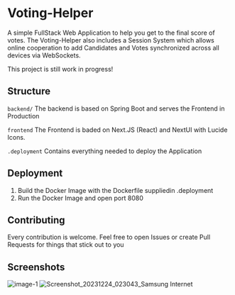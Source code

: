 # Voting-Helper
A simple FullStack Web Application to help you get to the final score of votes.
The Voting-Helper also includes a Session System which allows online cooperation to add Candidates and Votes synchronized across all devices via WebSockets.

This project is still work in progress!

## Structure

`backend/`
The backend is based on Spring Boot and serves the Frontend in Production

`frontend`
The Frontend is baded on Next.JS (React) and NextUI with Lucide Icons. 

`.deployment`
Contains everything needed to deploy the Application

## Deployment
1. Build the Docker Image with the Dockerfile suppliedin .deployment
2. Run the Docker Image and open port 8080

## Contributing
Every contribution is welcome. Feel free to open Issues or create Pull Requests for things that stick out to you

## Screenshots

![image-1](https://github.com/CronixZero/voting-helper/assets/47929140/b43f4e80-c13c-4a35-949a-44f19d0ba47e)
![Screenshot_20231224_023043_Samsung Internet](https://github.com/CronixZero/voting-helper/assets/47929140/c91282cc-5878-44a3-9e0c-a4cb62d70891)

